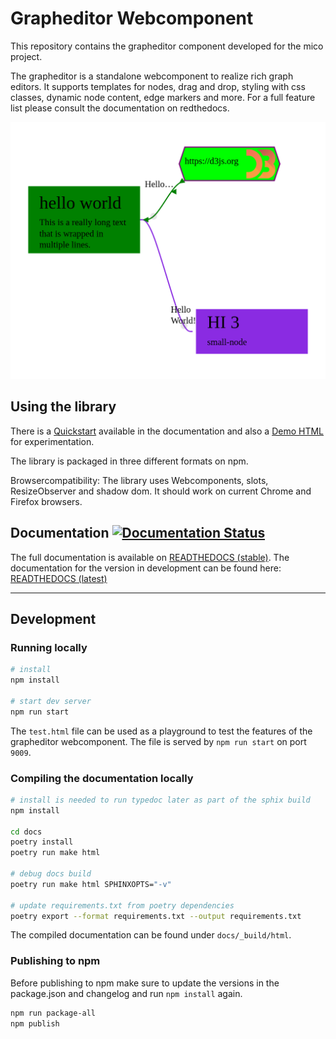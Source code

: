 # Grapheditor Webcomponent

This repository contains the grapheditor component developed for the mico project.

The grapheditor is a standalone webcomponent to realize rich graph editors.
It supports templates for nodes, drag and drop, styling with css classes, dynamic node content, edge markers and more.
For a full feature list please consult the documentation on redthedocs.

![Screenshot](docs/screenshots/test-html.png)

## Using the library

There is a [Quickstart](https://mico-grapheditor.readthedocs.io/en/stable/quickstart.html) available in the documentation and also a [Demo HTML](docs/example.html) for experimentation.

The library is packaged in three different formats on npm.

Browsercompatibility: The library uses Webcomponents, slots, ResizeObserver and shadow dom. It should work on current Chrome and Firefox browsers.

## Documentation [![Documentation Status](https://readthedocs.org/projects/mico-grapheditor/badge/?version=latest)](https://mico-grapheditor.readthedocs.io/en/latest/?badge=latest)

The full documentation is available on [READTHEDOCS (stable)](https://mico-grapheditor.readthedocs.io/en/stable).
The documentation for the version in development can be found here: [READTHEDOCS (latest)](https://mico-grapheditor.readthedocs.io)

---

## Development

### Running locally

```bash
# install
npm install

# start dev server
npm run start
```

The `test.html` file can be used as a playground to test the features of the grapheditor webcomponent.
The file is served by `npm run start` on port `9009`.

### Compiling the documentation locally

```bash
# install is needed to run typedoc later as part of the sphix build
npm install

cd docs
poetry install
poetry run make html

# debug docs build
poetry run make html SPHINXOPTS="-v"

# update requirements.txt from poetry dependencies
poetry export --format requirements.txt --output requirements.txt
```

The compiled documentation can be found under `docs/_build/html`.

### Publishing to npm

Before publishing to npm make sure to update the versions in the package.json and changelog and run `npm install` again.

```bash
npm run package-all
npm publish
```
